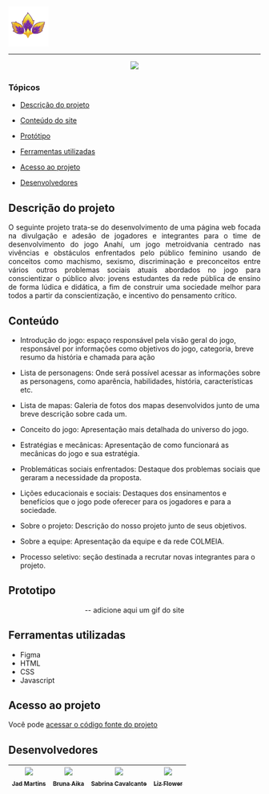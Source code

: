 <img src="assets/icon.png" width="80" style="vertical-align: middle;">

<hr>

<p align="center">
   <img src="http://img.shields.io/static/v1?label=STATUS&message=EM%20DESENVOLVIMENTO&color=RED&style=for-the-badge" #vitrinedev/>
</p>

### Tópicos 

- [Descrição do projeto](#descrição-do-projeto)

- [Conteúdo do site](#conteudo)

- [Protótipo](#prototipo)

- [Ferramentas utilizadas](#ferramentas-utilizadas)

- [Acesso ao projeto](#acesso-ao-projeto)

- [Desenvolvedores](#desenvolvedores)

## Descrição do projeto 

<p align="justify">
O seguinte projeto trata-se do desenvolvimento de uma página web focada na divulgação e adesão de jogadores e integrantes para o time de desenvolvimento do jogo Anahí,
um jogo metroidvania centrado nas vivências e obstáculos enfrentados pelo público feminino usando de conceitos como machismo, sexismo, discriminação e preconceitos entre
vários outros problemas sociais atuais abordados no jogo para conscientizar o público alvo: jovens estudantes da rede pública de ensino de forma lúdica e didática, a fim de construir 
uma sociedade melhor para todos a partir da conscientização, e incentivo do pensamento crítico.
</p>

## Conteúdo

- Introdução do jogo:  espaço responsável pela visão geral do jogo, responsável por informações como objetivos do jogo, categoria, breve resumo da história e chamada para ação

- Lista de personagens: Onde será possível acessar as informações sobre as personagens, como aparência, habilidades, história, características etc.

- Lista de mapas: Galeria de fotos dos mapas desenvolvidos junto de uma breve descrição sobre cada um.

- Conceito do jogo: Apresentação mais detalhada do universo do jogo.

- Estratégias e mecânicas: Apresentação de como funcionará as mecânicas do jogo e sua estratégia.

- Problemáticas sociais enfrentados: Destaque dos problemas sociais que geraram a necessidade da proposta.
  
- Lições educacionais e sociais: Destaques dos ensinamentos e benefícios que o jogo pode oferecer para os jogadores e para a sociedade.
  
- Sobre o projeto: Descrição do nosso projeto junto de seus objetivos.

- Sobre a equipe: Apresentação da equipe e da rede COLMEIA.

- Processo seletivo: seção destinada a recrutar novas integrantes para o projeto.


## Prototipo

<div align="center">

-- adicione aqui um gif do site

  </div>

###

## Ferramentas utilizadas

- Figma
- HTML
- CSS
- Javascript



###

## Acesso ao projeto

Você pode [acessar o código fonte do projeto](https://github.com/Jadmartins936/Anahi-landing-page)

## Desenvolvedores

| [<img src="https://avatars.githubusercontent.com/u/171989995?v=4" width=115><br><sub>Jad Martins</sub>](https://github.com/Jadmartins936?tab=repositories) |  [<img src="https://avatars.githubusercontent.com/u/104092561?v=4" width=115><br><sub>Bruna Aika</sub>](https://github.com/BrunaAika)  |  [<img src="https://avatars.githubusercontent.com/u/85859934?v=4" width=115><br><sub>Sabrina Cavalcante </sub>](https://github.com/Sabrinascq) |  [<img src="https://avatars.githubusercontent.com/u/205379588?v=4" width=115><br><sub>Liz Flower </sub>](https://github.com/lizflowerz)  
| :---: | :---: | :---: | :---: 
